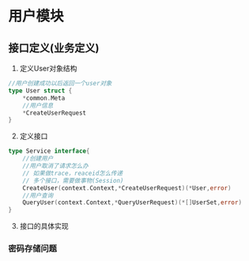 # 用户模块

## 接口定义(业务定义)
1. 定义User对象结构
```go
//用户创建成功以后返回一个user对象
type User struct {
	*common.Meta
	//用户信息
	*CreateUserRequest
}
```
2. 定义接口

```go
type Service interface{
	//创建用户
	//用户取消了请求怎么办
	// 如果做trace，reaceid怎么传递
	// 多个接口，需要做事物(Session)
	CreateUser(context.Context,*CreateUserRequest)(*User,error)
	//用户查询
	QueryUser(context.Context,*QueryUserRequest)(*[]UserSet,error)
}

```
3. 接口的具体实现



### 密码存储问题